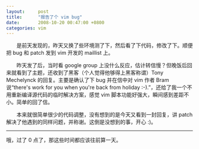 ```yaml
---
layout:     post
title:      "报告了个 vim bug"
date:       2008-10-20 00:47:00 +0800
categories: vim
---
```

　　是前天发现的，昨天又换了些环境测了下，然后看了下代码，修改了下。顺便把 bug 和 patch 发到 vim 开发的 maillist 上。 

<!--more-->

　　昨天发了后，当时看 google group 上没什么反应，估计转信慢？但晚饭后回来就看到了主题，还收到了黑客（个人觉得他够得上黑客称谓）Tony Mechelynck 的回复。主要是确认了下 bug 并在信中对 vim 作者 Bram 说“there's work for you when you're back from holiday :-).”，还给了我一个不用重新编译源代码的临时解决方案，感觉 vim 脚本功能好强大，瞬间感到差距不小。简单的回了信。 

　　本来就很简单很少的代码调整，没有想到的是今天又看到一封回复，讲 patch 解决了他遇到的同样问题，并称谢。这倒是没想到的事，开心 :)。 

---
哦，过了 0 点了，那这些时间都应该往前算一天。
